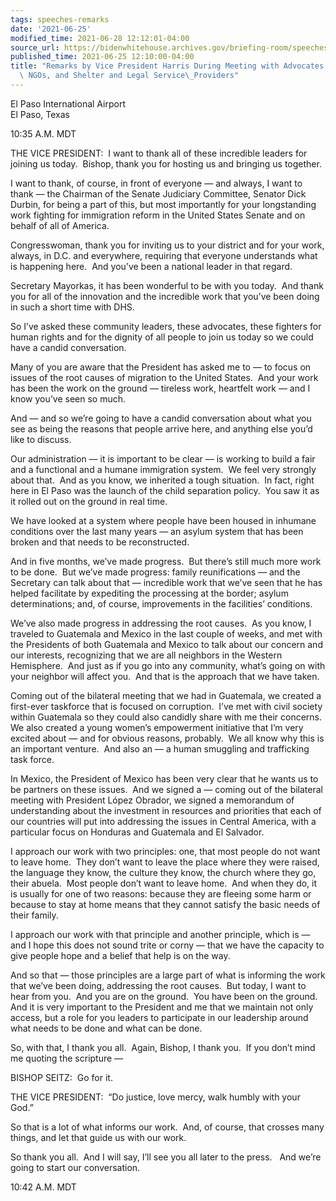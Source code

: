 ```yaml
---
tags: speeches-remarks
date: '2021-06-25'
modified_time: 2021-06-28 12:12:01-04:00
source_url: https://bidenwhitehouse.archives.gov/briefing-room/speeches-remarks/2021/06/25/remarks-by-vice-president-harris-during-meeting-with-advocates-from-faith-based-ngos-and-shelter-and-legal-service-providers/
published_time: 2021-06-25 12:10:00-04:00
title: "Remarks by Vice President Harris During Meeting with Advocates from Faith-Based\
  \ NGOs, and Shelter and Legal Service\_Providers"
---
```

 
El Paso International Airport  
El Paso, Texas

10:35 A.M. MDT  
  
  
THE VICE PRESIDENT:  I want to thank all of these incredible leaders for
joining us today.  Bishop, thank you for hosting us and bringing us
together.   
  
I want to thank, of course, in front of everyone — and always, I want to
thank — the Chairman of the Senate Judiciary Committee, Senator Dick
Durbin, for being a part of this, but most importantly for your
longstanding work fighting for immigration reform in the United States
Senate and on behalf of all of America.   
  
Congresswoman, thank you for inviting us to your district and for your
work, always, in D.C. and everywhere, requiring that everyone
understands what is happening here.  And you’ve been a national leader
in that regard.    
  
Secretary Mayorkas, it has been wonderful to be with you today.  And
thank you for all of the innovation and the incredible work that you’ve
been doing in such a short time with DHS.   
  
So I’ve asked these community leaders, these advocates, these fighters
for human rights and for the dignity of all people to join us today so
we could have a candid conversation.   
  
Many of you are aware that the President has asked me to — to focus on
issues of the root causes of migration to the United States.  And your
work has been the work on the ground — tireless work, heartfelt work —
and I know you’ve seen so much.    
  
And — and so we’re going to have a candid conversation about what you
see as being the reasons that people arrive here, and anything else
you’d like to discuss.   
  
Our administration — it is important to be clear — is working to build a
fair and a functional and a humane immigration system.  We feel very
strongly about that.  And as you know, we inherited a tough situation. 
In fact, right here in El Paso was the launch of the child separation
policy.  You saw it as it rolled out on the ground in real time.  
  
We have looked at a system where people have been housed in inhumane
conditions over the last many years — an asylum system that has been
broken and that needs to be reconstructed.   
  
And in five months, we’ve made progress.  But there’s still much more
work to be done.  But we’ve made progress: family reunifications — and
the Secretary can talk about that — incredible work that we’ve seen that
he has helped facilitate by expediting the processing at the border;
asylum determinations; and, of course, improvements in the facilities’
conditions.  
  
We’ve also made progress in addressing the root causes.  As you know, I
traveled to Guatemala and Mexico in the last couple of weeks, and met
with the Presidents of both Guatemala and Mexico to talk about our
concern and our interests, recognizing that we are all neighbors in the
Western Hemisphere.  And just as if you go into any community, what’s
going on with your neighbor will affect you.  And that is the approach
that we have taken.  
  
Coming out of the bilateral meeting that we had in Guatemala, we created
a first-ever taskforce that is focused on corruption.  I’ve met with
civil society within Guatemala so they could also candidly share with me
their concerns.  We also created a young women’s empowerment initiative
that I’m very excited about — and for obvious reasons, probably.  We all
know why this is an important venture.  And also an — a human smuggling
and trafficking task force.  
  
In Mexico, the President of Mexico has been very clear that he wants us
to be partners on these issues.  And we signed a — coming out of the
bilateral meeting with President López Obrador, we signed a memorandum
of understanding about the investment in resources and priorities that
each of our countries will put into addressing the issues in Central
America, with a particular focus on Honduras and Guatemala and El
Salvador.   
  
I approach our work with two principles: one, that most people do not
want to leave home.  They don’t want to leave the place where they were
raised, the language they know, the culture they know, the church where
they go, their abuela.  Most people don’t want to leave home.  And when
they do, it is usually for one of two reasons: because they are fleeing
some harm or because to stay at home means that they cannot satisfy the
basic needs of their family.  
  
I approach our work with that principle and another principle, which is
— and I hope this does not sound trite or corny — that we have the
capacity to give people hope and a belief that help is on the way.    
  
And so that — those principles are a large part of what is informing the
work that we’ve been doing, addressing the root causes.  But today, I
want to hear from you.  And you are on the ground.  You have been on the
ground.  And it is very important to the President and me that we
maintain not only access, but a role for you leaders to participate in
our leadership around what needs to be done and what can be done.   
  
So, with that, I thank you all.  Again, Bishop, I thank you.  If you
don’t mind me quoting the scripture —  
  
BISHOP SEITZ:  Go for it.  
  
THE VICE PRESIDENT:  “Do justice, love mercy, walk humbly with your
God.”   
  
So that is a lot of what informs our work.  And, of course, that crosses
many things, and let that guide us with our work.   
  
So thank you all.  And I will say, I’ll see you all later to the
press.   And we’re going to start our conversation.  
  
10:42 A.M. MDT
